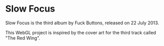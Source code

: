Slow Focus
=========

Slow Focus is the third album by Fuck Buttons, released on 22 July 2013.

This WebGL project is inspired by the cover art for the third track called "The
Red Wing".
 
